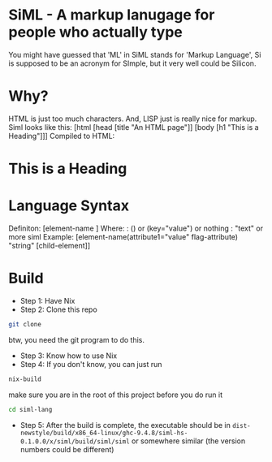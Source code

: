 # SiML - A markup lanugage for people who actually type
You might have guessed that 'ML' in SiML stands for 'Markup Language', Si is supposed to be an acronym for SImple, but it very well could be Silicon.

# Why?
HTML is just too much characters. And, LISP just is really nice for markup.
Siml looks like this:
  [html
  [head [title "An HTML page"]]
  [body [h1 "This is a Heading"]]]
Compiled to HTML:
  <html>
  <head><title>An HTML page</title></head>
  <body><h1>This is a Heading</h1></body>
  </html>

# Language Syntax
Definiton: [element-name <optional-attribute-set> <optional-children>]
  Where:
    <optional-attribute-set>: () or (key="value") or nothing
    <optional-children>: "text" or more siml
Example:
  [element-name(attribute1="value" flag-attribute) "string" [child-element]]

# Build
- Step 1: Have Nix
- Step 2: Clone this repo
```sh
git clone
```
btw, you need the git program to do this.
- Step 3: Know how to use Nix
- Step 4: If you don't know, you can just run
```sh
nix-build
```
make sure you are in the root of this project before you do run it
```sh
cd siml-lang
```
- Step 5: After the build is complete, the executable should be in
`dist-newstyle/build/x86_64-linux/ghc-9.4.8/siml-hs-0.1.0.0/x/siml/build/siml/siml`
or somewhere similar (the version numbers could be different)
